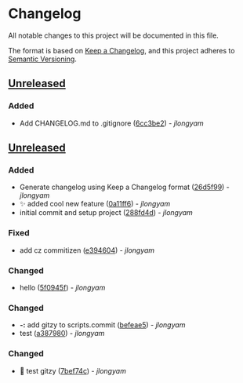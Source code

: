 # Changelog

All notable changes to this project will be documented in this file.

The format is based on [Keep a Changelog](https://keepachangelog.com/en/1.1.0/),
and this project adheres to [Semantic Versioning](https://semver.org/spec/v2.0.0.html).

## [Unreleased]

### Added

- Add CHANGELOG.md to .gitignore ([6cc3be2](https://github.com/yourusername/yourrepo/commit/6cc3be2)) - _jlongyam_



## [Unreleased]

### Added

- Generate changelog using Keep a Changelog format ([26d5f99](https://github.com/username/repo/commit/26d5f99)) - _jlongyam_
- ✨ added cool new feature ([0a11ff6](https://github.com/username/repo/commit/0a11ff6)) - _jlongyam_
- initial commit and setup project ([288fd4d](https://github.com/username/repo/commit/288fd4d)) - _jlongyam_

### Fixed

- add cz commitizen ([e394604](https://github.com/username/repo/commit/e394604)) - _jlongyam_

### Changed

- hello ([5f0945f](https://github.com/username/repo/commit/5f0945f)) - _jlongyam_

### Changed

- **-:** add gitzy to scripts.commit ([befeae5](https://github.com/username/repo/commit/befeae5)) - _jlongyam_
- test ([a387980](https://github.com/username/repo/commit/a387980)) - _jlongyam_

### Changed

- 🤖 test gitzy ([7bef74c](https://github.com/username/repo/commit/7bef74c)) - _jlongyam_


[unreleased]: https://github.com/username/repo/compare/v0.1.0...HEAD
